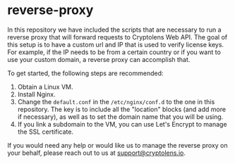 # reverse-proxy

In this repository we have included the scripts that are necessary to run a reverse proxy that will forward requests to Cryptolens Web API. The goal of this setup is to have a custom url and IP that is used to verify license keys. For example, if the IP needs to be from a certain country or if you want to use your custom domain, a reverse proxy can accomplish that.

To get started, the following steps are recommended:
1. Obtain a Linux VM.
2. Install Nginx.
3. Change the `default.conf` in the `/etc/nginx/conf.d` to the one in this repository. The key is to include all the "location" blocks (and add more if necessary), as well as to set the domain name that you will be using.
4. If you link a subdomain to the VM, you can use Let's Encrypt to manage the SSL certificate.

If you would need any help or would like us to manage the reverse proxy on your behalf, please reach out to us at support@cryptolens.io.

